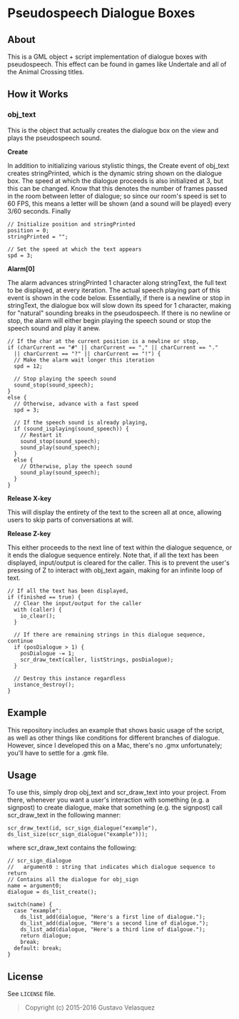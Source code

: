 # Pseudospeech Dialogue Boxes

## About

This is a GML object + script implementation of dialogue boxes with pseudospeech. This effect can be found in games like Undertale and all of the Animal Crossing titles.

## How it Works

### obj_text

This is the object that actually creates the dialogue box on the view and plays the pseudospeech sound.

**Create**

In addition to initializing various stylistic things, the Create event of obj_text creates stringPrinted, which is the dynamic string shown on the dialogue box. The speed at which the dialogue proceeds is also initialized at 3, but this can be changed. Know that this denotes the number of frames passed in the room between letter of dialogue; so since our room's speed is set to 60 FPS, this means a letter will be shown (and a sound will be played) every 3/60 seconds. Finally

```gml
// Initialize position and stringPrinted
position = 0;
stringPrinted = "";

// Set the speed at which the text appears
spd = 3;
```

**Alarm[0]**

The alarm advances stringPrinted 1 character along stringText, the full text to be displayed, at every iteration. The actual speech playing part of this event is shown in the code below. Essentially, if there is a newline or stop in stringText, the dialogue box will slow down its speed for 1 character, making for "natural" sounding breaks in the pseudospeech. If there is no newline or stop, the alarm will either begin playing the speech sound or stop the speech sound and play it anew.

```gml
// If the char at the current position is a newline or stop,
if (charCurrent == "#" || charCurrent == "," || charCurrent == "."
  || charCurrent == "?" || charCurrent == "!") {
  // Make the alarm wait longer this iteration
  spd = 12;

  // Stop playing the speech sound
  sound_stop(sound_speech);
}
else {
  // Otherwise, advance with a fast speed
  spd = 3;

  // If the speech sound is already playing,
  if (sound_isplaying(sound_speech)) {
    // Restart it
    sound_stop(sound_speech);
    sound_play(sound_speech);
  }
  else {
    // Otherwise, play the speech sound
    sound_play(sound_speech);
  }
}
```

**Release X-key**

This will display the entirety of the text to the screen all at once, allowing users to skip parts of conversations at will.

**Release Z-key**

This either proceeds to the next line of text within the dialogue sequence, or it ends the dialogue sequence entirely. Note that, if all the text has been displayed, input/output is cleared for the caller. This is to prevent the user's pressing of Z to interact with obj_text again, making for an infinite loop of text.

```gml
// If all the text has been displayed,
if (finished == true) {
  // Clear the input/output for the caller
  with (caller) {
    io_clear();
  }

  // If there are remaining strings in this dialogue sequence, continue
  if (posDialogue > 1) {
    posDialogue -= 1;
    scr_draw_text(caller, listStrings, posDialogue);
  }

  // Destroy this instance regardless
  instance_destroy();
}
```

## Example

This repository includes an example that shows basic usage of the script, as well as other things like conditions for different branches of dialogue. However, since I developed this on a Mac, there's no .gmx unfortunately; you'll have to settle for a .gmk file.

## Usage

To use this, simply drop obj_text and scr_draw_text into your project. From there, whenever you want a user's interaction with something (e.g. a signpost) to create dialogue, make that something (e.g. the signpost) call scr_draw_text in the following manner:

```gml
scr_draw_text(id, scr_sign_dialogue("example"), ds_list_size(scr_sign_dialogue("example")));
```

where scr_draw_text contains the following:

```gml
// scr_sign_dialogue
//   argument0 : string that indicates which dialogue sequence to return
// Contains all the dialogue for obj_sign
name = argument0;
dialogue = ds_list_create();

switch(name) {
  case "example":
    ds_list_add(dialogue, "Here's a first line of dialogue.");
    ds_list_add(dialogue, "Here's a second line of dialogue.");
    ds_list_add(dialogue, "Here's a third line of dialgoue.");
    return dialogue;
    break;
  default: break;
}
```

License
-------

See `LICENSE` file.

> Copyright (c) 2015-2016 Gustavo Velasquez
